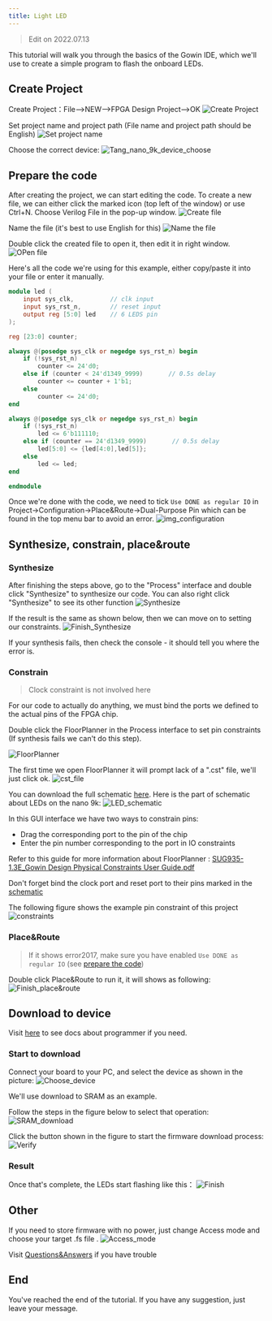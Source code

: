 ```yaml
---
title: Light LED
---
```


> Edit on 2022.07.13

This tutorial will walk you through the basics of the Gowin IDE, which we'll use to create a simple program to flash the onboard LEDs.

## Create Project

Create Project：File-->NEW-->FPGA Design Project-->OK
![Create Project](./../../../../zh/tang/Tang-Nano/assets/LED-1.png)

Set project name and project path (File name and project path should be English)
![Set project name](./../../../../zh/tang/Tang-Nano/assets/LED-2.png)

Choose the correct device: 
![Tang_nano_9k_device_choose](./../../../../zh/tang/Tang-Nano-9K/nano_9k/Tang_nano_9k_Device_choose.png)

## Prepare the code

After creating the project, we can start editing the code. 
To create a new file, we can either click the marked icon (top left of the window) or use Ctrl+N.
Choose Verilog File in the pop-up window.
![Create file](./../../../../zh/tang/Tang-Nano/assets/LED-5.png)

Name the file (it's best to use English for this)
![Name the file](./../../../../zh/tang/Tang-Nano/assets/LED-6.png)

Double click the created file to open it, then edit it in right window.
![OPen file](./../../../../zh/tang/Tang-Nano/assets/LED-7.png)

Here's all the code we're using for this example, either copy/paste it into your file or enter it manually.  

~~~v
module led (
    input sys_clk,          // clk input
    input sys_rst_n,        // reset input
    output reg [5:0] led    // 6 LEDS pin
);

reg [23:0] counter;

always @(posedge sys_clk or negedge sys_rst_n) begin
    if (!sys_rst_n)
        counter <= 24'd0;
    else if (counter < 24'd1349_9999)       // 0.5s delay
        counter <= counter + 1'b1;
    else
        counter <= 24'd0;
end

always @(posedge sys_clk or negedge sys_rst_n) begin
    if (!sys_rst_n)
        led <= 6'b111110;
    else if (counter == 24'd1349_9999)       // 0.5s delay
        led[5:0] <= {led[4:0],led[5]};
    else
        led <= led;
end

endmodule
~~~

Once we're done with the code, we need to tick `Use DONE as regular IO` in Project->Configuration->Place&Route->Dual-Purpose Pin which can be found in the top menu bar to avoid an error.
![img_configuration](./../../../../zh/tang/Tang-Nano-9K/nano_9k/LED_Configuration.png)

## Synthesize, constrain, place&route

### Synthesize

After finishing the steps above, go to the "Process" interface and double click "Synthesize" to synthesize our code. You can also right click "Synthesize" to see its other function
![Synthesize](./../../../../zh/tang/Tang-Nano-9K/nano_9k/nano_9k_synthsize.png)

If the result is the same as shown below, then we can move on to setting our constraints.
![Finish_Synthesize](./../../../../zh/tang/Tang-Nano/assets/LED.png) 

If your synthesis fails, then check the console - it should tell you where the error is.

### Constrain

> Clock constraint is not involved here

For our code to actually do anything, we must bind the ports we defined to the actual pins of the FPGA chip.

Double click the FloorPlanner in the Process interface to set pin constraints (If synthesis fails we can't do this step). 

![FloorPlanner](./../../../../zh/tang/assets/examples/led_pjt_2.png)

The first time we open FloorPlanner it will prompt lack of a ".cst" file, we'll just click ok. 
![cst_file](./../../../../zh/tang/Tang-Nano/assets/LED-9.png)

You can download the full schematic [here](https://dl.sipeed.com/shareURL/TANG/Nano%209K/2_Schematic).
Here is the part of schematic about LEDs on the nano 9k:
![LED_schematic](./../../../../zh/tang/Tang-Nano-9K/nano_9k/LED_Pins.png "nano 9k led pins")

In this GUI interface we have two ways to constrain pins:
- Drag the corresponding port to the pin of the chip
- Enter the pin number corresponding to the port in IO constraints 

Refer to this guide for more information about FloorPlanner : [SUG935-1.3E_Gowin Design Physical Constraints User Guide.pdf](https://dl.sipeed.com/fileList/TANG/Nano%209K/6_Chip_Manual/EN/General%20Guide/SUG935-1.3E_Gowin%20Design%20Physical%20Constraints%20User%20Guide.pdf)

Don't forget bind the clock port and reset port to their pins marked in the [schematic](https://dl.sipeed.com/shareURL/TANG/Nano%209K/2_Schematic)

The following figure shows the example pin constraint of this project
![constraints](./../../../../zh/tang/Tang-Nano-9K/nano_9k/LED_FloorPlanner.png)

### Place&Route

> If it shows error2017, make sure you have enabled `Use DONE as regular IO` (see [prepare the code](#Prepare-the-code))

Double click Place&Route to run it, it will shows as following:
![Finish_place&route](./../../../../zh/tang/Tang-Nano-9K/nano_9k/LED_Place&Route.png)

## Download to device

Visit [here](https://dl.sipeed.com/shareURL/TANG/programmer/docs) to see docs about programmer if you need.

### Start to download

Connect your board to your PC, and select the device as shown in the picture:
![Choose_device](./../../../../zh/tang/Tang-Nano-9K/nano_9k/nano_9k_device_scan.png)

We'll use download to SRAM as an example.

Follow the steps in the figure below to select that operation:
![SRAM_download](./../../../../zh/tang/Tang-Nano-9K/nano_9k/nano_9k_sram_program.png "configure sram download mode")

Click the button shown in the figure to start the firmware download process:
![Verify](./../../../../zh/tang/Tang-Nano-9K/nano_9k/nano_9k_sram_download.png "start sram download")

### Result

Once that's complete, the LEDs start flashing like this：
![Finish](./../../../../zh/tang/Tang-Nano-9K/nano_9k/blink.gif)

## Other

If you need to store firmware with no power, just change Access mode and choose your target .fs file .
![Access_mode](./../../../../zh/tang/Tang-Nano-9K/nano_9k/access_mode.png)

Visit [Questions&Answers](./../../common-doc/questions.md) if you have trouble

## End

You've reached the end of the tutorial. If you have any suggestion, just leave your message.

